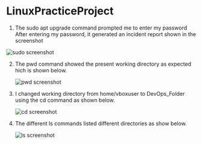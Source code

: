 # LinuxPracticeProject
1. The sudo apt upgrade command prompted me to enter my password
After entering my password, it generated an incident report shown in the screenshot

![sudo screenshot](https://github.com/oghare01/LinuxPracticeProject/assets/141191975/96d74e06-eb41-4ee4-8acc-3ab37253564d)


2. The pwd command showed the present working directory as expected hich is shown below.
  
   ![pwd screenshot](https://github.com/oghare01/LinuxPracticeProject/assets/141191975/14e54cd3-0f5d-4875-a16f-5c9c23aea902)

3. I changed working directory from home/vboxuser to DevOps_Folder using the cd command as shown below.

    ![cd screenshot](https://github.com/oghare01/LinuxPracticeProject/assets/141191975/71d2e32c-61be-4496-ae20-87994c06896e)

4. The different ls commands listed different directories as show below.

   ![ls screenshot](https://github.com/oghare01/LinuxPracticeProject/assets/141191975/756636eb-f991-4af7-a1c9-2ade0d00b5a6)


